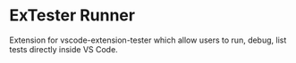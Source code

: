 # ExTester Runner

Extension for vscode-extension-tester which allow users to run, debug, list tests directly inside VS Code.

